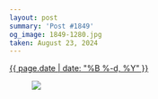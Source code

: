 ```yaml
---
layout: post
summary: 'Post #1849'
og_image: 1849-1280.jpg
taken: August 23, 2024
---
```


<div class="post">
  <time>
    <a href="/1849">
      {{ page.date | date: "%B %-d, %Y" }}
    </a>
  </time>
  <a href="/1849">
    <figure data-taken="8/23/2024">
      <img sizes="(min-width: 700px) 50vw, calc(100vw - 2rem)" src="{{ site.assets_url }}/1849-640.jpg" srcset="{{ site.assets_url }}/1849-320.jpg 320w, {{ site.assets_url }}/1849-640.jpg 640w, {{ site.assets_url }}/1849-960.jpg 960w, {{ site.assets_url }}/1849-1280.jpg 1280w" />
    </figure>
  </a>
</div>
